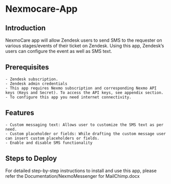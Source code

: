 # Nexmocare-App
## Introduction
NexmoCare app will allow Zendesk users to send SMS to the requester on various stages/events of their ticket on Zendesk. Using this app, Zendesk’s users can configure the event as well as SMS text.

## Prerequisites 
    - Zendesk subscription.
    - Zendesk admin credentials
    - This app requires Nexmo subscription and corresponding Nexmo API keys (Keys and Secret). To access the API keys, see appendix section.
    - To configure this app you need internet connectivity.

## Features 
    - Custom messaging text: Allows user to customize the SMS text as per need.
    - Custom placeholder or fields: While drafting the custom message user can insert custom placeholders or fields. 
    - Enable and disable SMS functionality

## Steps to Deploy
For detailed step-by-step instructions to install and use this app, please refer the Documentation/NexmoMessenger for MailChimp.docx